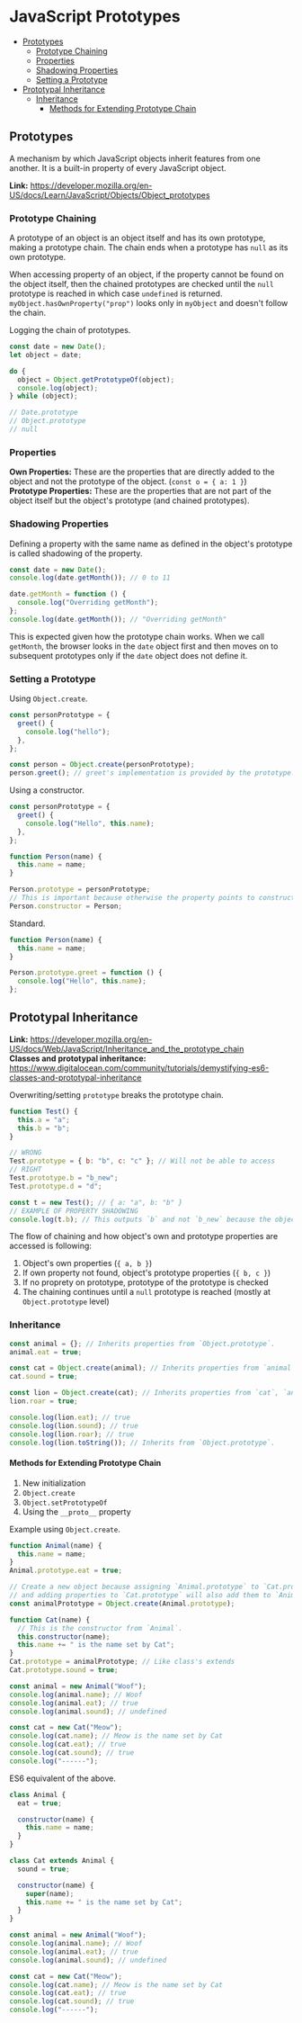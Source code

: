 # JavaScript Prototypes

- [Prototypes](#prototypes)
  - [Prototype Chaining](#prototype-chaining)
  - [Properties](#properties)
  - [Shadowing Properties](#shadowing-properties)
  - [Setting a Prototype](#setting-a-prototype)
- [Prototypal Inheritance](#prototypal-inheritance)
  - [Inheritance](#inheritance)
    - [Methods for Extending Prototype Chain](#methods-for-extending-prototype-chain)

## Prototypes

A mechanism by which JavaScript objects inherit features from one another. It is a built-in property of every JavaScript object.

**Link:** <https://developer.mozilla.org/en-US/docs/Learn/JavaScript/Objects/Object_prototypes>

### Prototype Chaining

A prototype of an object is an object itself and has its own prototype, making a prototype chain. The chain ends when a prototype has `null` as its own prototype.

When accessing property of an object, if the property cannot be found on the object itself, then the chained prototypes are checked until the `null` prototype is reached in which case `undefined` is returned. `myObject.hasOwnProperty("prop")` looks only in `myObject` and doesn't follow the chain.

Logging the chain of prototypes.

```js
const date = new Date();
let object = date;

do {
  object = Object.getPrototypeOf(object);
  console.log(object);
} while (object);

// Date.prototype
// Object.prototype
// null
```

### Properties

**Own Properties:** These are the properties that are directly added to the object and not the prototype of the object. (`const o = { a: 1 }`)\
**Prototype Properties:** These are the properties that are not part of the object itself but the object's prototype (and chained prototypes).

### Shadowing Properties

Defining a property with the same name as defined in the object's prototype is called shadowing of the property.

```js
const date = new Date();
console.log(date.getMonth()); // 0 to 11

date.getMonth = function () {
  console.log("Overriding getMonth");
};
console.log(date.getMonth()); // "Overriding getMonth"
```

This is expected given how the prototype chain works. When we call `getMonth`, the browser looks in the `date` object first and then moves on to subsequent prototypes only if the `date` object does not define it.

### Setting a Prototype

Using `Object.create`.

```js
const personPrototype = {
  greet() {
    console.log("hello");
  },
};

const person = Object.create(personPrototype);
person.greet(); // greet's implementation is provided by the prototype.
```

Using a constructor.

```js
const personPrototype = {
  greet() {
    console.log("Hello", this.name);
  },
};

function Person(name) {
  this.name = name;
}

Person.prototype = personPrototype;
// This is important because otherwise the property points to constructor of `personPrototype` which is `Object`.
Person.constructor = Person;
```

Standard.

```js
function Person(name) {
  this.name = name;
}

Person.prototype.greet = function () {
  console.log("Hello", this.name);
};
```

## Prototypal Inheritance

**Link:** <https://developer.mozilla.org/en-US/docs/Web/JavaScript/Inheritance_and_the_prototype_chain>\
**Classes and prototypal inheritance:** <https://www.digitalocean.com/community/tutorials/demystifying-es6-classes-and-prototypal-inheritance>

Overwriting/setting `prototype` breaks the prototype chain.

```js
function Test() {
  this.a = "a";
  this.b = "b";
}

// WRONG
Test.prototype = { b: "b", c: "c" }; // Will not be able to access
// RIGHT
Test.prototype.b = "b_new";
Test.prototype.d = "d";

const t = new Test(); // { a: "a", b: "b" }
// EXAMPLE OF PROPERTY SHADOWING
console.log(t.b); // This outputs `b` and not `b_new` because the object has an own property `b`. The prototype also has the property but it's not visited because of Property Shadowing.
```

The flow of chaining and how object's own and prototype properties are accessed is following:

1. Object's own properties (`{ a, b }`)
1. If own property not found, object's prototype properties (`{ b, c }`)
1. If no proprety on prototype, prototype of the prototype is checked
1. The chaining continues until a `null` prototype is reached (mostly at `Object.prototype` level)

### Inheritance

```js
const animal = {}; // Inherits properties from `Object.prototype`.
animal.eat = true;

const cat = Object.create(animal); // Inherits properties from `animal` and `Object.prototype`.
cat.sound = true;

const lion = Object.create(cat); // Inherits properties from `cat`, `animal` and `Object.prototype`.
lion.roar = true;

console.log(lion.eat); // true
console.log(lion.sound); // true
console.log(lion.roar); // true
console.log(lion.toString()); // Inherits from `Object.prototype`.
```

#### Methods for Extending Prototype Chain

1. New initialization
1. `Object.create`
1. `Object.setPrototypeOf`
1. Using the `__proto__` property

Example using `Object.create`.

```js
function Animal(name) {
  this.name = name;
}
Animal.prototype.eat = true;

// Create a new object because assigning `Animal.prototype` to `Cat.prototype` will create a reference
// and adding properties to `Cat.prototype` will also add them to `Animal.prototype`.
const animalPrototype = Object.create(Animal.prototype);

function Cat(name) {
  // This is the constructor from `Animal`.
  this.constructor(name);
  this.name += " is the name set by Cat";
}
Cat.prototype = animalPrototype; // Like class's extends
Cat.prototype.sound = true;

const animal = new Animal("Woof");
console.log(animal.name); // Woof
console.log(animal.eat); // true
console.log(animal.sound); // undefined

const cat = new Cat("Meow");
console.log(cat.name); // Meow is the name set by Cat
console.log(cat.eat); // true
console.log(cat.sound); // true
console.log("------");
```

ES6 equivalent of the above.

```js
class Animal {
  eat = true;

  constructor(name) {
    this.name = name;
  }
}

class Cat extends Animal {
  sound = true;

  constructor(name) {
    super(name);
    this.name += " is the name set by Cat";
  }
}

const animal = new Animal("Woof");
console.log(animal.name); // Woof
console.log(animal.eat); // true
console.log(animal.sound); // undefined

const cat = new Cat("Meow");
console.log(cat.name); // Meow is the name set by Cat
console.log(cat.eat); // true
console.log(cat.sound); // true
console.log("------");
```
